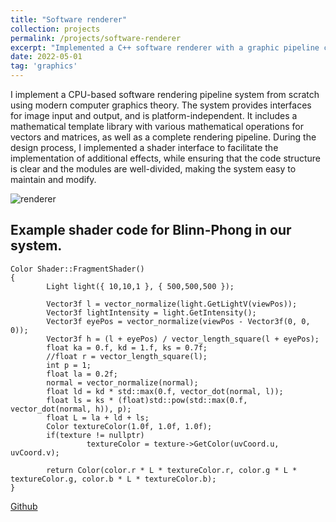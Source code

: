 ```yaml
---
title: "Software renderer"
collection: projects
permalink: /projects/software-renderer
excerpt: "Implemented a C++ software renderer with a graphic pipeline covering shading, texture, shadows, vector calculation, model storage <br/><img src='/images/renderer.png'>"
date: 2022-05-01
tag: 'graphics'
---
```


I implement a CPU-based software rendering pipeline system from scratch using modern computer graphics theory. The system provides interfaces for image input and output, and is platform-independent. It includes a mathematical template library with various mathematical operations for vectors and matrices, as well as a complete rendering pipeline. During the design process, I implemented a shader interface to facilitate the implementation of additional effects, while ensuring that the code structure is clear and the modules are well-divided, making the system easy to maintain and modify.

![renderer](http://jinjinhe2001.github.io/images/renderer.png)
## Example shader code for Blinn-Phong in our system.
```
Color Shader::FragmentShader()
{
        Light light({ 10,10,1 }, { 500,500,500 });

        Vector3f l = vector_normalize(light.GetLightV(viewPos));
        Vector3f lightIntensity = light.GetIntensity();
        Vector3f eyePos = vector_normalize(viewPos - Vector3f(0, 0, 0));
        Vector3f h = (l + eyePos) / vector_length_square(l + eyePos);
        float ka = 0.f, kd = 1.f, ks = 0.7f;
        //float r = vector_length_square(l);
        int p = 1;
        float la = 0.2f;
        normal = vector_normalize(normal);
        float ld = kd * std::max(0.f, vector_dot(normal, l));
        float ls = ks * (float)std::pow(std::max(0.f, vector_dot(normal, h)), p);
        float L = la + ld + ls;
        Color textureColor(1.0f, 1.0f, 1.0f);
        if(texture != nullptr)
                 textureColor = texture->GetColor(uvCoord.u, uvCoord.v);
                 
        return Color(color.r * L * textureColor.r, color.g * L * textureColor.g, color.b * L * textureColor.b);
}
```

[Github](https://github.com/jinjinhe2001/SoftRenderer)
